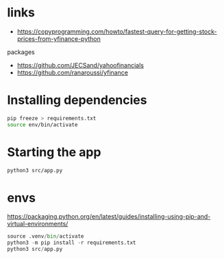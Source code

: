 # links
- https://copyprogramming.com/howto/fastest-query-for-getting-stock-prices-from-yfinance-python

packages
- https://github.com/JECSand/yahoofinancials
- https://github.com/ranaroussi/yfinance

# Installing dependencies
```bash
pip freeze > requirements.txt
source env/bin/activate
```

# Starting the app
```bash
python3 src/app.py
```


# envs

https://packaging.python.org/en/latest/guides/installing-using-pip-and-virtual-environments/

```python
source .venv/bin/activate
python3 -m pip install -r requirements.txt
python3 src/app.py
```
